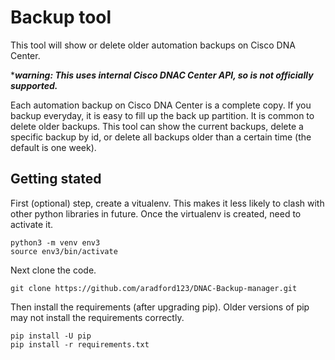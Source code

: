 # Backup tool

This tool will show or delete older automation backups on Cisco DNA Center.

****warning:  This uses internal Cisco DNAC Center API, so is not officially supported.***

Each automation backup on Cisco DNA Center is a complete copy.  If you backup everyday, it is easy to fill up the back up partition.  It is common to delete older backups. This tool can show the current backups, delete a specific backup by id, or delete all backups older than a certain time (the default is one week).


## Getting stated
First (optional) step, create a vitualenv. This makes it less likely to clash with other python libraries in future.
Once the virtualenv is created, need to activate it.
```buildoutcfg
python3 -m venv env3
source env3/bin/activate
```

Next clone the code.

```buildoutcfg
git clone https://github.com/aradford123/DNAC-Backup-manager.git
```

Then install the  requirements (after upgrading pip). 
Older versions of pip may not install the requirements correctly.
```buildoutcfg
pip install -U pip
pip install -r requirements.txt
```

